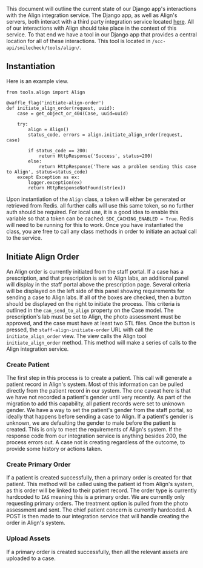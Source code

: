 This document will outline the current state of our Django app's interactions with the Align integration service. The Django app, as well as Align's servers, both interact with a third party integration service located [here](https://github.com/CamelotVG/align-integration). All of our interactions with Align should take place in the context of this service. To that end we have a tool in our Django app that provides a central location for all of these interactions. This tool is located in `/scc-api/smilecheck/tools/align/`. 

## Instantiation

Here is an example view.

```
from tools.align import Align

@waffle_flag('initiate-align-order')
def initiate_align_order(request, uuid):
    case = get_object_or_404(Case, uuid=uuid)

    try:
        align = Align()
        status_code, errors = align.initiate_align_order(request, case)

        if status_code == 200:
            return HttpResponse('Success', status=200)
        else:
            return HttpResponse('There was a problem sending this case to Align', status=status_code)
    except Exception as ex:
        logger.exception(ex)
        return HttpResponseNotFound(str(ex))
```

Upon instantiation of the `Align` class, a token will either be generated or retrieved from Redis. all further calls will use this same token, so no further auth should be required. For local use, it is a good idea to enable this variable so that a token can be cached: `SDC_CACHING_ENABLED = True`. Redis will need to be running for this to work. Once you have instantiated the class, you are free to call any class methods in order to initiate an actual call to the service.

## Initiate Align Order

An Align order is currently initiated from the staff portal. If a case has a prescription, and that prescription is set to Align labs, an additional panel will display in the staff portal above the prescription page. Several criteria will be displayed on the left side of this panel showing requirements for sending a case to Align labs. If all of the boxes are checked, then a button should be displayed on the right to initiate the process. This criteria is outlined in the `can_send_to_align` property on the Case model. The prescription's lab must be set to Align, the photo assessment must be approved, and the case must have at least two STL files. Once the button is pressed, the `staff-align-initiate-order` URL with call the `initiate_align_order` view. The view calls the Align tool `initiate_align_order` method. This method will make a series of calls to the Align integration service. 

### Create Patient

The first step in this process is to create a patient. This call will generate a patient record in Align's system. Most of this information can be pulled directly from the patient record in our system. The one caveat here is that we have not recorded a patient's gender until very recently. As part of the migration to add this capability, all patient records were set to unknown gender. We have a way to set the patient's gender from the staff portal, so ideally that happens before sending a case to Align. If a patient's gender is unknown, we are defaulting the gender to male before the patient is created. This is only to meet the requirements of Align's system. If the response code from our integration service is anything besides 200, the process errors out. A case not is creating regardless of the outcome, to provide some history or actions taken.

### Create Primary Order

If a patient is created successfully, then a primary order is created for that patient. This method will be called using the patient id from Align's system, as this order will be linked to their patient record. The order type is currently hardcoded to `IAS` meaning this is a primary order. We are currently only requesting primary orders. The treatment option is pulled from the photo assessment and sent. The chief patient concern is currently hardcoded. A POST is then made to our integration service that will handle creating the order in Align's system.

### Upload Assets

If a primary order is created successfully, then all the relevant assets are uploaded to a case.


